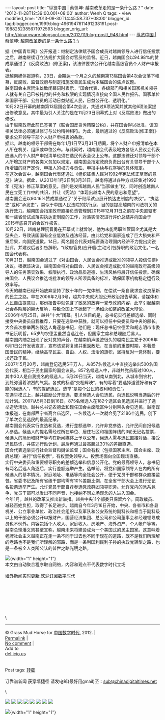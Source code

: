 --- layout: post title: "纵览中国 | 蔡慎坤: 越南改革走的是一条什么路？"
date: '2012-11-28T12:39:00.001+08:00' author: Wenh Q tags: - view
modified\_time: '2013-09-30T14:45:58.737+08:00' blogger\_id:
tag:blogger.com,1999:blog-4961947611491238191.post-1988252385671972593
blogger\_orig\_url:
http://binaryware.blogspot.com/2012/11/blog-post\_948.html --- [纵览中国
| 蔡慎坤:
越南改革走的是一条什么路？](http://feedproxy.google.com/~r/chinagfwblog/~3/996jQED52lU/):\
<div>

据《中国青年网》公开报道：继制定法律赋予国会成员对越南领导人进行信任投票之后，越南继续订立法规扩大国会对官员的监督。近日，越南国会以94.98%的赞成票通过了《反腐败法》(修正案)，该法律要求公开化越南高级官员个人财产申报表。\
据越南媒体报道称，23日，会期达一个月之久的越南第13届国会第4次会议落下帷幕，反腐败、监督政府与制定措施改善民生成为本届国会的焦点议题。\
越南国会主席阮生雄致闭幕词时表示，“国会代表、各级部门和相关国家机关领导人就有关自己已被托付的任务和权限的实现情况直接向全国人民作报告。国家单位和国家干部、公务员的活动日益贴近人民，日益公开化、透明化。”\
10月22日开幕的越南第13届国会第4次会议，共通过9项法案并就其他6项法案提出修改意见。其中最为引人关注的是在11月23日闭幕式上对《反腐败法》做出的修改。\
由于越南政府此前已签署了《联合国反贪污贿赂公约》，并在国会得以批准，该国相关法律必须通过修订与公约精神相符。为此，最新通过的《反腐败法(修正案)》要求公开领导干部个人财产申报表的条款。\
据此，越南的领导干部需在每年1月1日至3月31日期间，将个人财产申报清单在本人所在机关、组织或单位公布。与此同时，越南国会代表及地方各级人民议会代表应选人的个人财产申报清单也须在选民代表会议上公布。这部法律还对领导干部个人所增加财产的各类义务加以规定，越南国会指定政府负责出台有关领导干部个人所增加的财产定价、申报人的权力与责任、申报手续与程序等的具体规定。\
在这次会议中，越南国会代表还通过《组织征集人民对1992年宪法修正草案的意见》决议。据此，从2013年1月2日到3月31日，越南将通过各种方式征集对1992年《宪法》修正草案的意见，目的是发挥越南人民“当家做主”权，同时创造越南人民在立宪工作中的共识，并让《宪法》“体现出越南人民的意志和愿望”。\
越南国会还以90.16%赞成票通过了“关于继续试点展开执达吏制度的决议”。“执达吏”或称“承发吏”，类似于中国人民法院的执行庭，目的是提高越南的司法机关的执行效力。越南国会指定政府直接负责管理到2015年12月31日之前在中央直辖市和一些省份试点落实执达吏制度的工作，对落实情况进行评价总结并向国会于2015年底召开的会议作报告。\
10月22日，越南总理阮晋勇在开幕式上就曾说，他为未能尽职监管国企尤其是大型央企，导致该国国有企业低效及违法经营，由此给党和国家造成了巨大损失和严重后果，向国民道歉。14日，两名国会代表对阮晋勇治理国内经济不力提出尖锐批评，并建议后者引咎辞职。“(政府官员)应开启(主动)引咎辞职的政治文化。”一名国会代表称。\
10月21日，越南国会通过了《对由国会、人民议会推选或批准的领导人投信任票》决议。根据该决议，越南国会将对由国会、人民议会推选或批准的越南政府高级领导人的任务落实效果、权限执行、政治品质道德、生活风格将展开信任投票。确保由国会、人民议会推选或批准的领导人所须具备的标准，确保国家机构稳定运行及效率等。\
今天的越南已经开始放弃坚持了数十年的一党体制，在偿试一条自我求变改良革新的民主之路。早在2006年2月3号，越共中央就大胆公开政治报告草案，请媒体和人民自由提意见，那份报告中就包含了敏感的放弃一党专政的内容，此举引起越南社会各阶层的巨大反响，导致全国上下掀起了一场如火如荼的改革大辩论。\
2006年4月25日，越共“十大”闭幕。引人注目的是，总书记实行差额选举、同时接受中央委员自我推荐，只要在选举中获胜，就可以担任中央委员和中央的部长。大会首次推举两名候选人角逐总书记，他们是：现任总书记农德孟和胡志明市市委书记阮明哲。65岁的农德孟虽然当选连任，但国家主席和总理随后易人。\
越南国内随之出现了反对党的声音。在越南销声匿迹很久的越南民主党于2006年6月1日公开发表宣言，宣布该党将复建并重返政坛，在当前的重要时期，本著爱国爱民的精神，继续高举民主、自由、人权、法治的旗帜，坚持反对一党体制，要求还政于民。\
2007年5月20号，越南登记选民5千万人，从857名候选人中直接选举出500名国会代表，相当于民主国家的国会议员。857名候选人中，非越共党员超过100人，其中30人是自我提名的候选人。5月20日当天，越南从南到北，从城市到农村，到处弥漫着浓烈的气氛。各式的标语“交相辉映”，有的写着“要选择道德好和有才能的候选人”，有的提醒选民，选举“是每个公民的权利和责任”。\
在选举模式上，越共鼓励公开竞选，要求候选人会见选民，向选民说明当选后的行动计划。2007从5月3日到16日，875名候选人在182个选区会见选民并进行了选举造势活动。越共总书记农德孟和现任国会主席阮富仲分别带头会见选民。越南媒体报道，在南部西宁省高台庙选区，一名候选人一次就会见了2186个选民，创下了单次会见选民的最高纪录。\
越南国会代表实行直选和竞选，进行差额选举，允许非党参选，允许民间自报候选人参选。候选人的提名需经过所在单位、居住社区和祖国阵线的3轮无记名投票，候选人的简历和财产等均在新闻媒体上予以公布，候选人需与选民直接对话，接受选民质询，并陈述行动计划，最后再通过最高超过30%的差额直选。\
国会代表选举实行社会监督和舆论监督；国会有权（包括国家主席、国会主席、政府总理）进行“信任投票”，有权罢免领导人。投票场面向全国现场直播。\
实行中央委员和重要领导职务的差额选举和信息公开化。党的最高领导人，总书记有两名后选人角逐后，实行差额选举产生。选举前，将党和国家领导人在内的所有候选人的基本情况、家庭地址、电话等向全社会公开，便于党员干部和群众直接监督。省委书记及所有省级干部均需有10%差额比例，在全省干部大会上进行无记名投票选举产生。允许党员干部自荐参选党政群团领导职务。允许党内的派系竞争，党员干部可以发出不同声音，也接纳不同立场观念的人进入国会。\
今年1月，越共的改革又推出新举措。越共中央11个部委只保留六个。简政裁员、减轻百姓负担，取得了长足进步。越南自今年3月16日开始，中央、各省市和各县机关、公立事业单位、政治社会组织以及军队和公安系统的副科长和相当于副科级以上的干部必须公开申报财产，国营经济集团、总公司和公司董事会和经理领导成员也不例外。内容包括个人收入、家庭收入、房地产、海外资产、个人帐户等等。\
越南总理潘文凯甚至宣称，越南未来将建设成为一个美国式的民主国家。这意味着老牌社会主义越南正在走一条不同于过去也不同于现在的道路，既不是我们所理解的老路也不是我们所理解的邪路，而是一条利国利民利子孙的执政党转型之路，也是一条被全人类所公认的普世之路光明之路。

</div>

![](http://pixel.quantserve.com/pixel/p-89EKCgBk8MZdE.gif){width="1"
height="1"}\
本文由自动聚合程序取自网络，内容和观点不代表数字时代立场\
\
[墙外新闻实时更新 欢迎订阅数字时代](http://eepurl.com/msuvD)\
\
\
\
\
\
\
\
\

------------------------------------------------------------------------

© Grass Mud Horse for [中国数字时代](https://mycdtweb.info/chinese),
2012. |\
[Permalink](https://mycdtweb.info/chinese/2012/11/%e7%ba%b5%e8%a7%88%e4%b8%ad%e5%9b%bd-%e8%94%a1%e6%85%8e%e5%9d%a4-%e8%b6%8a%e5%8d%97%e6%94%b9%e9%9d%a9%e8%b5%b0%e7%9a%84%e6%98%af%e4%b8%80%e6%9d%a1%e4%bb%80%e4%b9%88%e8%b7%af%ef%bc%9f/)
|\
[No
comment](https://mycdtweb.info/chinese/2012/11/%e7%ba%b5%e8%a7%88%e4%b8%ad%e5%9b%bd-%e8%94%a1%e6%85%8e%e5%9d%a4-%e8%b6%8a%e5%8d%97%e6%94%b9%e9%9d%a9%e8%b5%b0%e7%9a%84%e6%98%af%e4%b8%80%e6%9d%a1%e4%bb%80%e4%b9%88%e8%b7%af%ef%bc%9f/#comments)
|\
Add to\
[del.icio.us](http://del.icio.us/post?url=https://mycdtweb.info/chinese/2012/11/%e7%ba%b5%e8%a7%88%e4%b8%ad%e5%9b%bd-%e8%94%a1%e6%85%8e%e5%9d%a4-%e8%b6%8a%e5%8d%97%e6%94%b9%e9%9d%a9%e8%b5%b0%e7%9a%84%e6%98%af%e4%b8%80%e6%9d%a1%e4%bb%80%e4%b9%88%e8%b7%af%ef%bc%9f/&title=%E7%BA%B5%E8%A7%88%E4%B8%AD%E5%9B%BD%20%7C%20%E8%94%A1%E6%85%8E%E5%9D%A4:%20%20%E8%B6%8A%E5%8D%97%E6%94%B9%E9%9D%A9%E8%B5%B0%E7%9A%84%E6%98%AF%E4%B8%80%E6%9D%A1%E4%BB%80%E4%B9%88%E8%B7%AF%EF%BC%9F)\
\
\
Post tags:
[转载](https://mycdtweb.info/chinese/tag/%e8%bd%ac%e8%bd%bd/?category=10466)\
\
订靠谱新闻 获穿墙捷径
请发电邮(最好用gmail)至：sub@chinadigitaltimes.net\
\
\
<div>

[![](http://feeds.feedburner.com/~ff/chinagfwblog?d=yIl2AUoC8zA)](http://feeds.feedburner.com/~ff/chinagfwblog?a=996jQED52lU:tFKrs2NAAWQ:yIl2AUoC8zA)
[![](http://feeds.feedburner.com/~ff/chinagfwblog?i=996jQED52lU:tFKrs2NAAWQ:-BTjWOF_DHI)](http://feeds.feedburner.com/~ff/chinagfwblog?a=996jQED52lU:tFKrs2NAAWQ:-BTjWOF_DHI)
[![](http://feeds.feedburner.com/~ff/chinagfwblog?i=996jQED52lU:tFKrs2NAAWQ:F7zBnMyn0Lo)](http://feeds.feedburner.com/~ff/chinagfwblog?a=996jQED52lU:tFKrs2NAAWQ:F7zBnMyn0Lo)
[![](http://feeds.feedburner.com/~ff/chinagfwblog?i=996jQED52lU:tFKrs2NAAWQ:V_sGLiPBpWU)](http://feeds.feedburner.com/~ff/chinagfwblog?a=996jQED52lU:tFKrs2NAAWQ:V_sGLiPBpWU)
[![](http://feeds.feedburner.com/~ff/chinagfwblog?d=qj6IDK7rITs)](http://feeds.feedburner.com/~ff/chinagfwblog?a=996jQED52lU:tFKrs2NAAWQ:qj6IDK7rITs)
[![](http://feeds.feedburner.com/~ff/chinagfwblog?d=l6gmwiTKsz0)](http://feeds.feedburner.com/~ff/chinagfwblog?a=996jQED52lU:tFKrs2NAAWQ:l6gmwiTKsz0)
[![](http://feeds.feedburner.com/~ff/chinagfwblog?i=996jQED52lU:tFKrs2NAAWQ:gIN9vFwOqvQ)](http://feeds.feedburner.com/~ff/chinagfwblog?a=996jQED52lU:tFKrs2NAAWQ:gIN9vFwOqvQ)
[![](http://feeds.feedburner.com/~ff/chinagfwblog?d=TzevzKxY174)](http://feeds.feedburner.com/~ff/chinagfwblog?a=996jQED52lU:tFKrs2NAAWQ:TzevzKxY174)

</div>

![](http://feeds.feedburner.com/~r/chinagfwblog/~4/996jQED52lU){width="1"
height="1"}
